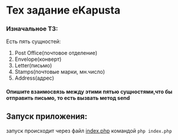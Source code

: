# Тех задание eKapusta

### Изначальное ТЗ:
Есть пять сущностей:
1. Post Office(почтовое отделение)
2. Envelope(конверт)
3. Letter(письмо)
4. Stamps(почтовые марки, мн.число)
5. Address(адрес) 
#### Опишите взаимосвязь между этими пятью сущностями,что бы отправить письмо, то есть вызвать метод send


## Запуск приложения:
запуск происходит через файл [index.php](./index.php)
командой `php index.php`